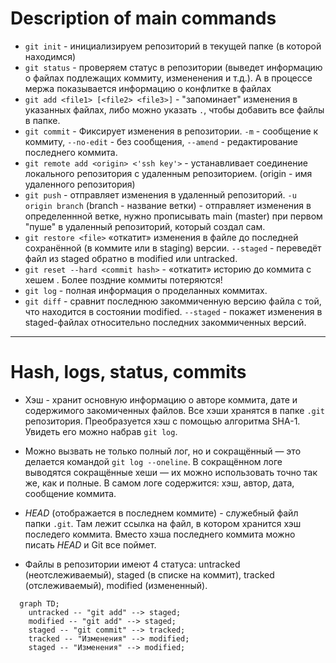 # Description of main commands

* `git init` - инициализируем репозиторий в текущей папке (в которой находимся)
* `git status` - проверяем статус в репозитории (выведет информацию о файлах подлежащих коммиту, измененения и т.д.). А в процессе мержа показывается информацию о конфлитке в файлах
* `git add <file1> [<file2> <file3>]` - "запоминает" изменения в указанных файлах, либо можно указать `.`, чтобы добавить все файлы в папке.
* `git commit` - Фиксирует изменения в репозитории. `-m` - сообщение к коммиту, `--no-edit` - без сообщения, `--amend` - редактирование последнего коммита.
* `git remote add <origin> <'ssh key'>` - устанавливает соединение локального репозитория с удаленным репозиторием. (origin - имя удаленного репозитория)
* `git push` - отправляет изменения в удаленный репозиторий. `-u origin branch` (branch - название ветки) - отправляет изменения в определеннной ветке, нужно прописывать main (master) при первом "пуше" в удаленный репозиторий, который создал сам.
* `git restore <file>` «откатит» изменения в файле до последней сохранённой (в коммите или в staging) версии. `--staged` - переведёт файл из staged обратно в modified или untracked.
* `git reset --hard <commit hash>` - «откатит» историю до коммита с хешем <hash>. Более поздние коммиты потеряются!
* `git log` - полная информация о проделанных коммитах.
* `git diff` - сравнит последнюю закоммиченную версию файла с той, что находится в состоянии modified. `--staged` - покажет изменения в staged-файлах относительно последних закоммиченных версий.

---
# Hash, logs, status, commits

* Хэш - хранит основную информацию о авторе коммита, дате и содержимого закомиченных файлов. Все хэши хранятся
в папке `.git` репозитория. Преобразуется хэш с помощью алгоритма SHA-1. Увидеть его можно набрав `git log`.

* Можно вызвать не только полный лог, но и сокращённый — это делается командой `git log --oneline`. В сокращённом логе выводятся сокращённые хеши — их можно использовать точно так же, как и полные.
В самом логе содержится: хэш, автор, дата, сообщение коммита.

* *HEAD* (отображается в последнем коммите) - служебный файл папки `.git`. Там лежит ссылка на файл, в котором хранится хэш последего коммита.
Вместо хэша последнего коммита можно писать *HEAD* и Git все поймет.

* Файлы в репозитории имеют 4 статуса: untracked (неотслеживаемый), staged (в списке на коммит), 
tracked (отслеживаемый), modified (измененный).

```mermaid
  graph TD;
    untracked -- "git add" --> staged;
    modified -- "git add" --> staged;
    staged -- "git commit" --> tracked;
    tracked -- "Изменения" --> modified;
    staged -- "Изменения" --> modified;
```

